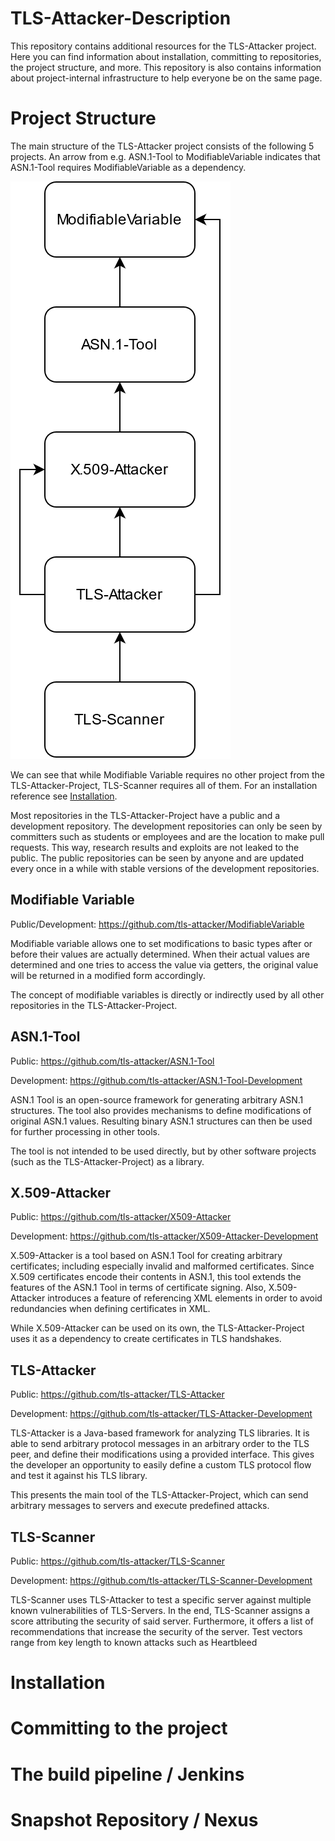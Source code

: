 # TLS-Attacker-Description

This repository contains additional resources for the TLS-Attacker project. Here you can find information about installation, committing to repositories, the project structure, and more. This repository is also contains information about project-internal infrastructure to help everyone be on the same page.

# Project Structure

The main structure of the TLS-Attacker project consists of the following 5 projects. An arrow from e.g. ASN.1-Tool to ModifiableVariable indicates that ASN.1-Tool requires ModifiableVariable as a dependency.

![TLS-Attacker Structure](https://github.com/tls-attacker/TLS-Attacker-Description/blob/master/figures/structure.png)

We can see that while Modifiable Variable requires no other project from the TLS-Attacker-Project, TLS-Scanner requires all of them. For an installation reference see [Installation](#Installation).

Most repositories in the TLS-Attacker-Project have a public and a development repository. The development repositories can only be seen by committers such as students or employees and are the location to make pull requests. This way, research results and exploits are not leaked to the public. The public repositories can be seen by anyone and are updated every once in a while with stable versions of the development repositories.

## Modifiable Variable

Public/Development: https://github.com/tls-attacker/ModifiableVariable

Modifiable variable allows one to set modifications to basic types after or before their values are actually determined. When their actual values are determined and one tries to access the value via getters, the original value will be returned in a modified form accordingly.

The concept of modifiable variables is directly or indirectly used by all other repositories in the TLS-Attacker-Project.

## ASN.1-Tool

Public: https://github.com/tls-attacker/ASN.1-Tool

Development: https://github.com/tls-attacker/ASN.1-Tool-Development

ASN.1 Tool is an open-source framework for generating arbitrary ASN.1 structures. The tool also provides mechanisms to define modifications of original ASN.1 values. Resulting binary ASN.1 structures can then be used for further processing in other tools.

The tool is not intended to be used directly, but by other software projects (such as the TLS-Attacker-Project) as a library.

## X.509-Attacker

Public: https://github.com/tls-attacker/X509-Attacker

Development: https://github.com/tls-attacker/X509-Attacker-Development

X.509-Attacker is a tool based on ASN.1 Tool for creating arbitrary certificates; including especially invalid and malformed certificates. Since X.509 certificates encode their contents in ASN.1, this tool extends the features of the ASN.1 Tool in terms of certificate signing. Also, X.509-Attacker introduces a feature of referencing XML elements in order to avoid redundancies when defining certificates in XML.

While X.509-Attacker can be used on its own, the TLS-Attacker-Project uses it as a dependency to create certificates in TLS handshakes.

## TLS-Attacker

Public: https://github.com/tls-attacker/TLS-Attacker

Development: https://github.com/tls-attacker/TLS-Attacker-Development

TLS-Attacker is a Java-based framework for analyzing TLS libraries. It is able to send arbitrary protocol messages in an arbitrary order to the TLS peer, and define their modifications using a provided interface. This gives the developer an opportunity to easily define a custom TLS protocol flow and test it against his TLS library.

This presents the main tool of the TLS-Attacker-Project, which can send arbitrary messages to servers and execute predefined attacks.

## TLS-Scanner

Public: https://github.com/tls-attacker/TLS-Scanner

Development: https://github.com/tls-attacker/TLS-Scanner-Development

TLS-Scanner uses TLS-Attacker to test a specific server against multiple known vulnerabilities of TLS-Servers. In the end, TLS-Scanner assigns a score attributing the security of said server. Furthermore, it offers a list of recommendations that increase the security of the server. Test vectors range from key length to known attacks such as Heartbleed

# Installation



# Committing to the project
# The build pipeline / Jenkins
# Snapshot Repository / Nexus